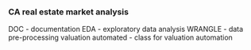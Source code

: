 ### CA real estate market analysis
DOC - documentation
EDA - exploratory data analysis
WRANGLE - data pre-processing
valuation automated - class for valuation automation
